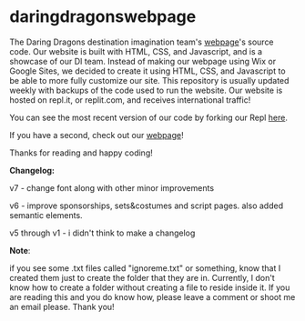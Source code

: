 # daringdragonswebpage
The Daring Dragons destination imagination team's [webpage](https://daringdragons.eshaanahuja.repl.co)'s source code. Our website is built with HTML, CSS, and Javascript, and is a showcase of our DI team. Instead of making our webpage using Wix or Google Sites, we decided to create it using HTML, CSS, and Javascript to be able to more fully customize our site. This repository is usually updated weekly with backups of the code used to run the website. Our website is hosted on repl.it, or replit.com, and receives international traffic!

You can see the most recent version of our code by forking our Repl [here](https://replit.com/@EshaanAhuja/DaringDragons#index.html).

If you have a second, check out our [webpage](https://daringdragons.eshaanahuja.repl.co)!

Thanks for reading and happy coding!


**Changelog:**

 v7 - change font along with other minor improvements
 
 v6 - improve sponsorships, sets&costumes and script pages. also added semantic elements.
 
 v5 through v1 - i didn't think to make a changelog


 **Note**: 
 
 if you see some .txt files called "ignoreme.txt" or something, know that I created them just to create the folder that they are in. Currently, I don't know how to create a folder without creating a file to reside inside it. If you are reading this and you do know how, please leave a comment or shoot me an email please. Thank you!
